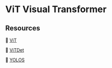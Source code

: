 # ViT Visual Transformer


## Resources
🤗 [ViT](https://huggingface.co/docs/transformers/main/en/model_doc/vit)

🤗 [ViTDet](https://huggingface.co/docs/transformers/main/en/model_doc/vitdet)

🤗 [YOLOS](https://huggingface.co/docs/transformers/main/en/model_doc/yolos)
